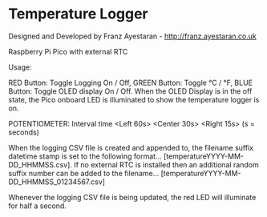 # Temperature Logger

Designed and Developed by Franz Ayestaran - http://franz.ayestaran.co.uk

Raspberry Pi Pico with external RTC

Usage:

RED Button: Toggle Logging On / Off, GREEN Button: Toggle °C / °F, BLUE Button: Toggle OLED display On / Off. When the OLED Display is in the off state, the Pico onboard LED is illuminated to show the temperature logger is on.

POTENTIOMETER: Interval time <Left 60s> <Center 30s> <Right 15s> (s = seconds)

When the logging CSV file is created and appended to, the filename suffix datetime stamp is set to the following format... [temperatureYYYY-MM-DD_HHMMSS.csv]. If no external RTC is installed then an additional random suffix number can be added to the filename... [temperatureYYYY-MM-DD_HHMMSS_01234567.csv]

Whenever the logging CSV file is being updated, the red LED will illuminate for half a second.
